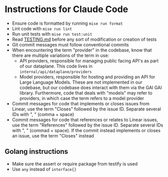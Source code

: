 <!-- SPDX-FileCopyrightText: 2025 Mads R. Havmand <mads@v42.dk> -->
<!--  -->
<!-- SPDX-License-Identifier: AGPL-3.0-only -->

# Instructions for Claude Code

- Ensure code is formatted by running `mise run format`
- Lint code with `mise run lint`
- Run unit tests with `mise run test:unit`
- Read [TESTING.md](TESTING.md) before any sort of modification or creation of tests
- Git commit messages must follow conventional commits
- When encountering the term "provider" in the codebase, know that there are multiple variations of
  the term in use:
  - API providers, responsible for managing public facing API's as part of our dataplane. This code
    lives in `internal/api/dataplane/providers`
  - Model providers, responsible for hosting and providing an API for Large Language Models. These
    are not implemented in our codebase, but our codebase does interact with them via the GAI
    GAI library. Furthermore, code that deals with "models" may refer to providers, in which
    case the term refers to a model provider
- Commit messages for code that implements or closes issues from Linear, use the term "Closes"
followed by the issue ID. Separate several IDs with ", " (comma + space)
- Commit messages for code that references or relates to Linear issues, use the term "References"
followed by the issue ID. Separate several IDs with ", " (commad + space). If the commit instead
implements or closes an issue, use the term "Closes" instead

## Golang instructions

- Make sure the assert or require package from testify is used
- Use `any` instead of `interface{}`
